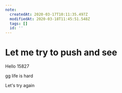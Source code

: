 ```yaml
---
note:
  createdAt: 2020-03-17T10:11:35.497Z
  modifiedAt: 2020-03-18T11:45:51.548Z
  tags: []
  id: ''
---
```

# Let me try to push and see

Hello 15827

gg life is hard

Let's try again
